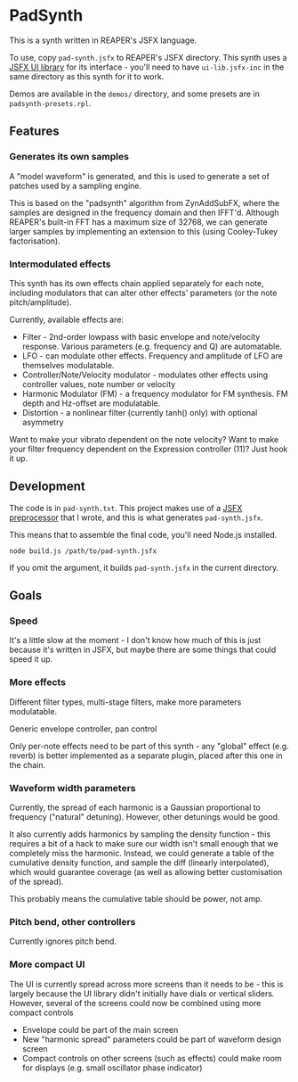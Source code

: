 # PadSynth

This is a synth written in REAPER's JSFX language.

To use, copy `pad-synth.jsfx` to REAPER's JSFX directory.  This synth uses a [JSFX UI library](https://github.com/geraintluff/jsfx-ui-lib) for its interface - you'll need to have `ui-lib.jsfx-inc` in the same directory as this synth for it to work.

Demos are available in the `demos/` directory, and some presets are in `padsynth-presets.rpl`.

## Features

### Generates its own samples

A "model waveform" is generated, and this is used to generate a set of patches used by a sampling engine.

This is based on the "padsynth" algorithm from ZynAddSubFX, where the samples are designed in the frequency domain and then IFFT'd.  Although REAPER's built-in FFT has a maximum size of 32768, we can generate larger samples by implementing an extension to this (using Cooley-Tukey factorisation).

### Intermodulated effects

This synth has its own effects chain applied separately for each note, including modulators that can alter other effects' parameters (or the note pitch/amplitude).

Currently, available effects are:

*	Filter - 2nd-order lowpass with basic envelope and note/velocity response.  Various parameters (e.g. frequency and Q) are automatable.
*	LFO - can modulate other effects.  Frequency and amplitude of LFO are themselves modulatable.
*	Controller/Note/Velocity modulator - modulates other effects using controller values, note number or velocity
*	Harmonic Modulator (FM) - a frequency modulator for FM synthesis. FM depth and Hz-offset are modulatable.
*	Distortion - a nonlinear filter (currently tanh() only) with optional asymmetry

Want to make your vibrato dependent on the note velocity?  Want to make your filter frequency dependent on the Expression controller (11)?  Just hook it up.

## Development

The code is in `pad-synth.txt`.  This project makes use of a [JSFX preprocessor](https://www.npmjs.com/package/jsfx-preprocessor) that I wrote, and this is what generates `pad-synth.jsfx`.

This means that to assemble the final code, you'll need Node.js installed.

```
node build.js /path/to/pad-synth.jsfx
```

If you omit the argument, it builds `pad-synth.jsfx` in the current directory.

## Goals

### Speed

It's a little slow at the moment - I don't know how much of this is just because it's written in JSFX, but maybe there are some things that could speed it up.

### More effects

Different filter types, multi-stage filters, make more parameters modulatable.

Generic envelope controller, pan control

Only per-note effects need to be part of this synth - any "global" effect (e.g. reverb) is better implemented as a separate plugin, placed after this one in the chain.

### Waveform width parameters

Currently, the spread of each harmonic is a Gaussian proportional to frequency ("natural" detuning).  However, other detunings would be good.

It also currently adds harmonics by sampling the density function - this requires a bit of a hack to make sure our width isn't small enough that we completely miss the harmonic.  Instead, we could generate a table of the cumulative density function, and sample the diff (linearly interpolated), which would guarantee coverage (as well as allowing better customisation of the spread).

This probably means the cumulative table should be power, not amp.

### Pitch bend, other controllers

Currently ignores pitch bend.

### More compact UI

The UI is currently spread across more screens than it needs to be - this is largely because the UI library didn't initially have dials or vertical sliders.  However, several of the screens could now be combined using more compact controls

*	Envelope could be part of the main screen
*	New "harmonic spread" parameters could be part of waveform design screen
*	Compact controls on other screens (such as effects) could make room for displays (e.g. small oscillator phase indicator)